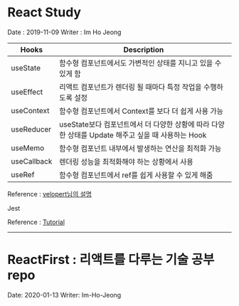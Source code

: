 React Study
===
Date : 2019-11-09
Writer : Im Ho Jeong

| Hooks | Description |
|-------|----------|
| useState | 함수형 컴포넌트에서도 가변적인 상태를 지니고 있을 수 있게 함|
| useEffect | 리액트 컴포넌트가 렌더링 될 때마다 특정 작업을 수행하도록 설정|
| useContext | 함수형 컴포넌트에서 Context를 보다 더 쉽게 사용 가능 |
| useReducer | useState보다 컴포넌트에서 더 다양한 상황에 따라 다양한 상태를 Update 해주고 싶을 때 사용하는 Hook |
| useMemo | 함수형 컴포넌트 내부에서 발생하는 연산을 최적화 가능 |
| useCallback | 렌더링 성능을 최적화해야 하는 상황에서 사용 |
| useRef | 함수형 컴포넌트에서 ref를 쉽게 사용할 수 있게 해줌 |

Reference : [velopert님의 설명](https://velog.io/@velopert/react-hooks)

Jest 

Reference : [Tutorial](https://jestjs.io/docs/en/getting-started)

--- 

ReactFirst : 리액트를 다루는 기술 공부 repo
===
Date: 2020-01-13
Writer: Im-Ho-Jeong


